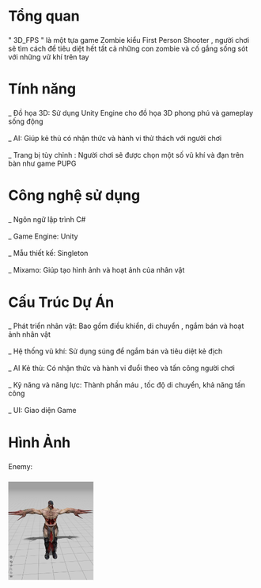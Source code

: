 <h1 align="left">Tổng quan</h1>

###

<p align="left">" 3D_FPS " là một tựa game Zombie kiểu First Person Shooter , người chơi sẽ tìm cách để tiêu diệt hết tất cả những con zombie và cố gắng sống sót với những vữ khí trên tay</p>

###

<h1 align="left">Tính năng</h1>

###

<p align="left">_ Đồ họa 3D: Sử dụng Unity Engine cho đồ họa 3D phong phú và gameplay sống động<br><br>_ AI: Giúp kẻ thủ có nhận thức và hành vi thử thách với người chơi<br><br>_ Trang bị tùy chỉnh : Người chơi sẽ được chọn một số vũ khí và đạn trên bàn như game PUPG</p>

###

<h1 align="left">Công nghệ sử dụng</h1>

###

<p align="left">_ Ngôn ngữ lập trình C#<br><br>_ Game Engine: Unity<br><br>_ Mẫu thiết kế: Singleton<br><br>_ Mixamo: Giúp tạo hình ảnh và hoạt ảnh của nhân vật</p>

###

<h1 align="left">Cấu Trúc Dự Án</h1>

###

<p align="left">_ Phát triển nhân vật: Bao gồm điều khiển, di chuyển , ngắm bán và hoạt ảnh nhân vật<br><br>_ Hệ thống vũ khí: Sử dụng súng để ngắm bán và tiêu diệt kẻ địch<br><br>_ AI Kẻ thù: Có nhận thức và hành vi đuổi theo và tấn công người chơi<br><br>_ Kỹ năng và năng lực: Thành phần máu , tốc độ di chuyển, khả năng tấn công<br><br>_ UI: Giao diện Game</p>

###

<h1 align="left">Hình Ảnh</h1>

###

<p align="left">Enemy:</p>

###

<div align="left">
  <img height="200" src="https://github.com/123HiEUaa/3D_FPS/blob/main/zombie.png"  />
</div>

###
